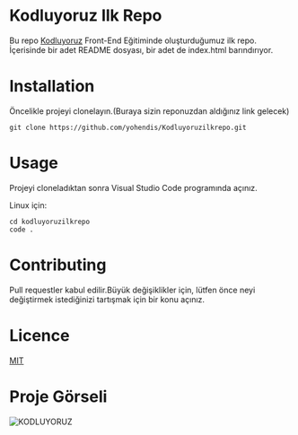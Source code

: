 # Kodluyoruz Ilk Repo
Bu repo [Kodluyoruz](https://kodluyoruz.org/) Front-End Eğitiminde oluşturduğumuz ilk repo. İçerisinde bir adet README dosyası, bir adet de index.html barındırıyor.

# Installation

Öncelikle projeyi clonelayın.(Buraya sizin reponuzdan aldığınız link gelecek)

`git clone https://github.com/yohendis/Kodluyoruzilkrepo.git`

# Usage

Projeyi cloneladıktan sonra Visual Studio Code programında açınız.

Linux için:
```
cd kodluyoruzilkrepo
code .
```

# Contributing

Pull requestler kabul edilir.Büyük değişiklikler için, lütfen önce neyi değiştirmek istediğinizi tartışmak için bir konu açınız.

# Licence

[MIT](https://google.com)

# Proje Görseli

![KODLUYORUZ](https://cdn-images-1.medium.com/max/1200/1*ub1DguhAtkCLvhUGuVGr6w.png)
